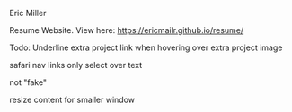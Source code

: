 Eric Miller

Resume Website. View here: https://ericmailr.github.io/resume/

Todo: Underline extra project link when hovering over extra project image

safari nav links only select over text

not "fake"

resize content for smaller window
